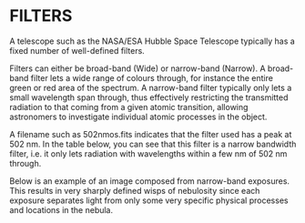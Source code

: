 # FILTERS

A telescope such as the NASA/ESA Hubble Space Telescope typically has a fixed number of well-defined filters.

Filters can either be broad-band (Wide) or narrow-band (Narrow). A broad-band filter lets a wide range of colours through, for instance the entire green or red area of the spectrum. A narrow-band filter typically only lets a small wavelength span through, thus effectively restricting the transmitted radiation to that coming from a given atomic transition, allowing astronomers to investigate individual atomic processes in the object.

A filename such as 502nmos.fits indicates that the filter used has a peak at 502 nm. In the table below, you can see that this filter is a narrow bandwidth filter, i.e. it only lets radiation with wavelengths within a few nm of 502 nm through.

Below is an example of an image composed from narrow-band exposures. This results in very sharply defined wisps of nebulosity since each exposure separates light from only some very specific physical processes and locations in the nebula.

